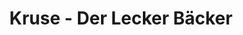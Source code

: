 ---
title: "Kruse - Der Lecker Bäcker"
url: /scharnebeck/kruse-der-lecker-baecker/
shop: Bäckerei
---